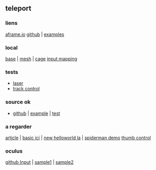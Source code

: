 ## teleport

### liens
[aframe.io](https://aframe.io/blog/teleport-component/)
[github](https://github.com/fernandojsg/aframe-teleport-controls) |
[examples](https://fernandojsg.com/aframe-teleport-controls/)

### local
[base](https://eminet666.github.io/eminet_VR/x_test/teleport/0_base.html) |
[mesh](https://eminet666.github.io/eminet_VR/x_test/teleport/mesh.html) | 
[cage](https://eminet666.github.io/eminet_VR/x_test/teleport/cage.html)
[input mapping](https://eminet666.github.io/eminet_VR/x_test/teleport/input_mapping.html)

### tests
* [laser](https://aframe.io/aframe/examples/test/laser-controls/)
* [track control](https://aframe.io/aframe/examples/showcase/tracked-controls/)

### source ok
* [github](https://github.com/TakashiYoshinaga/Oculus-Quest-Interaction-Sample) |
  [example](https://quest-demo.glitch.me/) |
  [test](https://eminet666.github.io/eminet_VR/x_test/teleport/temple_chinois.html)

### a regarder
[article](https://michael-mcanally.medium.com/basic-movement-and-teleportation-in-vr-with-a-frame-114a59767ffc) |
[basic ici](https://eminet666.github.io/eminet_VR/x_test/teleport/basic_mouvement.html) |
[new helloworld la](https://rocketvirtual.com/aframePACKAGE/AdvancedHelloWorld.html) |
[spiderman demo](https://spiderman.webvr.link/)
[thumb control](https://supermedium.com/superframe/components/thumb-controls/examples/basic/)

### oculus
[github Input](https://github.com/TakashiYoshinaga/Oculus-Quest-Input-Sample) |
[sample1](https://quest-test.glitch.me/) |
[sample2](https://quest-test2.glitch.me/)